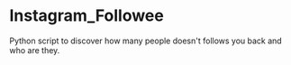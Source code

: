 # Instagram_Followee
Python script to discover how many people doesn't follows you back and who are they.
